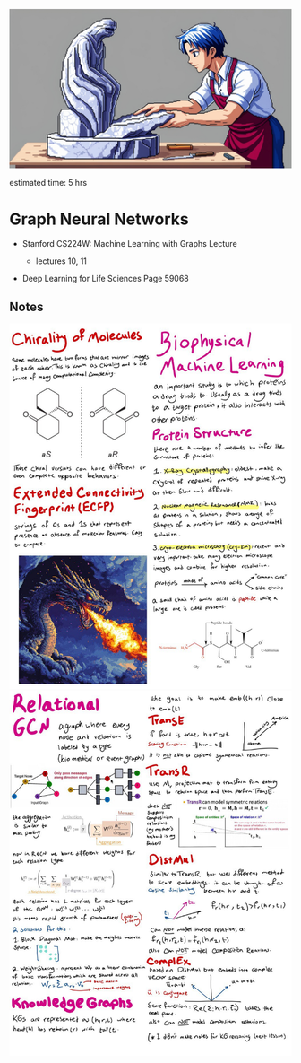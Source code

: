 ![alt text](image.png)

estimated time: 5 hrs

# Graph Neural Networks

- Stanford CS224W: Machine Learning with Graphs Lecture
    - lectures 10, 11

- Deep Learning for Life Sciences Page 59068


## Notes
![1](1.jpg)
![2](2.jpg)